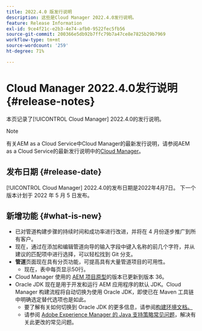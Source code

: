 ```yaml
---
title: 2022.4.0 版发行说明
description: 这些是Cloud Manager 2022.4.0发行说明。
feature: Release Information
exl-id: 9ce4f21c-e2b3-4e74-afb0-9522fec5fb56
source-git-commit: 200366e5db92b7ffc79b7a47ce8e7825b29b7969
workflow-type: tm+mt
source-wordcount: '259'
ht-degree: 71%

---
```


# Cloud Manager 2022.4.0发行说明 {#release-notes}

本页记录了[!UICONTROL Cloud Manager] 2022.4.0的发行说明。

>[!NOTE]
>
>有关AEM as a Cloud Service中Cloud Manager的最新发行说明，请参阅AEM as a Cloud Service的最新发行说明中的[Cloud Manager](https://experienceleague.adobe.com/docs/experience-manager-cloud-service/content/implementing/using-cloud-manager/release-notes-cloud-manager/release-notes-cm-current.html)。

## 发布日期 {#release-date}

[!UICONTROL Cloud Manager] 2022.4.0的发布日期是2022年4月7日。 下一个版本计划于 2022 年 5 月 5 日发布。

## 新增功能 {#what-is-new}

* 已对管道构建步骤的持续时间和成功率进行改进，并将在 4 月份逐步推广到所有客户。
* 现在，通过在添加和编辑管道向导的输入字段中键入名称的前几个字符，并从建议的匹配项中进行选择，可以轻松找到 Git 分支。
* **管道**&#x200B;页面现在具有分页功能，可提高具有大量管道项目的可用性。
   * 现在，表中每页显示50行。
* Cloud Manager 使用的 [AEM 项目原型](https://experienceleague.adobe.com/docs/experience-manager-core-components/using/developing/archetype/overview.html)的版本已更新到版本 36。
* Oracle JDK 现在是用于开发和运行 AEM 应用程序的默认 JDK。Cloud Manager 构建流程将自动切换为使用 Oracle JDK，即使已在 Maven 工具链中明确选定替代选项也是如此。
   * 要了解有关如何切换到 Oracle JDK 的更多信息，请参阅[构建环境文档。](/help/getting-started/build-environment.md#using-java-support)
   * 请参阅 [Adobe Experience Manager 的 Java 支持策略常见问题](https://experienceleague.adobe.com/docs/experience-manager-65/assets/Java_Policy_for_Adobe_Experience_Manager.pdf)，解决有关此更改的常见问题。
